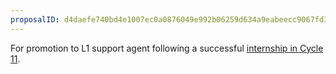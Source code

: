 ```yaml
---
proposalID: d4daefe740bd4e1007ec0a0876049e992b06259d634a9eabeecc9067fd372aff
---
```


For promotion to L1 support agent following a successful [internship in Cycle 11](https://bisq.wiki/Support_Agent#Internship).
